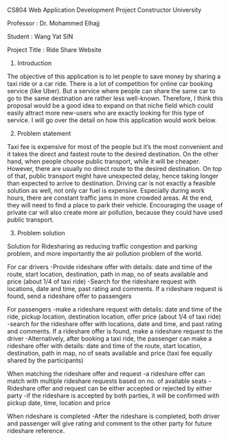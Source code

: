 CS804 Web Application Development Project
Constructor University

Professor : Dr. Mohammed Elhajj

Student   : Wang Yat SIN


Project Title : Ride Share Website

1.	Introduction

The objective of this application is to let people to save money by sharing a taxi ride or a car ride. There is a lot of competition for online car booking service (like Uber). But a service where people can share the same car to go to the same destination are rather less well-known. Therefore, I think this proposal would be a good idea to expand on that niche field which could easily attract more new-users who are exactly looking for this type of service. I will go over the detail on how this application would work below.

2.	Problem statement

Taxi fee is expensive for most of the people but it’s the most convenient and it takes the direct and fastest route to the desired destination. On the other hand, when people choose public transport, while it will be cheaper. However, there are usually no direct route to the desired destination. On top of that, public transport might have unexpected delay, hence taking longer than expected to arrive to destination. Driving car is not exactly a feasible solution as well, not only car fuel is expensive. Especially during work hours, there are constant traffic jams in more crowded areas. At the end, they will need to find a place to park their vehicle. Encouraging the usage of private car will also create more air pollution, because they could have used public transport.

3.	Problem solution

Solution for Ridesharing as reducing traffic congestion and parking problem, and more importantly the air pollution problem of the world.

For car drivers
-Provide rideshare offer with details: date and time of the route, start location, destination, path in map, no of seats available and price (about 1/4 of taxi ride)
-Search for the rideshare request with locations, date and time, past rating and comments.  If a rideshare request is found, send a rideshare offer to passengers

For passengers 
-make a rideshare request with details: date and time of the ride, pickup location, destination location, offer price (about 1/4 of taxi ride)
-search for the rideshare offer with locations, date and time, and past rating and comments.  If a rideshare offer is found, make a rideshare request to the driver
-Alternatively, after booking a taxi ride, the passenger can make a rideshare offer with details: date and time of the route, start location, destination, path in map, no of seats available and price (taxi fee equally shared by the participants)

When matching the rideshare offer and request
-a rideshare offer can match with multiple rideshare requests based on no. of available seats
-Rideshare offer and request can be either accepted or rejected by either party 
-if the rideshare is accepted by both parties, it will be confirmed with pickup date, time, location and price

When rideshare is completed
-After the rideshare is completed, both driver and passenger will give rating and comment to the other party for future rideshare reference.


